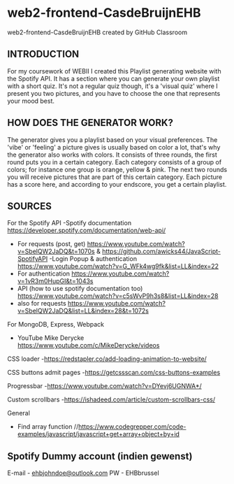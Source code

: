 # web2-frontend-CasdeBruijnEHB
web2-frontend-CasdeBruijnEHB created by GitHub Classroom

INTRODUCTION
------------

For my coursework of WEBII I created this Playlist generating website with the Spotify API. It has a section where you can generate your own playlist with a short quiz. It's not a regular quiz though, it's a 'visual quiz' where I present you two pictures, and you have to choose the one that represents your mood best.

HOW DOES THE GENERATOR WORK?
------------

The generator gives you a playlist based on your visual preferences. The 'vibe' or 'feeling' a picture gives is usually based on color a lot, that's why the generator also works with colors.
It consists of three rounds, the first round puts you in a certain category. Each category consists of a group of colors; for instance one group is orange, yellow & pink. 
The next two rounds you will receive pictures that are part of this certain category. Each picture has a score here, and according to your endscore, you get a certain playlist.

SOURCES
------------

For the Spotify API
-Spotify documentation https://developer.spotify.com/documentation/web-api/
- For requests (post, get) https://www.youtube.com/watch?v=SbelQW2JaDQ&t=1070s & https://github.com/awicks44/JavaScript-SpotifyAPI
-Login Popup & authentication https://www.youtube.com/watch?v=G_WFk4wg9fk&list=LL&index=22
- For authentication https://www.youtube.com/watch?v=1vR3m0HupGI&t=1043s
- API (how to use spotify documentation too) https://www.youtube.com/watch?v=c5sWvP9h3s8&list=LL&index=28
- also for requests https://www.youtube.com/watch?v=SbelQW2JaDQ&list=LL&index=28&t=1072s

For MongoDB, Express, Webpack
- YouTube Mike Derycke https://www.youtube.com/c/MikeDerycke/videos

CSS loader
-https://redstapler.co/add-loading-animation-to-website/

CSS buttons admit pages
-https://getcssscan.com/css-buttons-examples

Progressbar
-https://www.youtube.com/watch?v=DYevj6UGNWA*/

Custom scrollbars
-https://ishadeed.com/article/custom-scrollbars-css/

General
- Find array function //https://www.codegrepper.com/code-examples/javascript/javascript+get+array+object+by+id



Spotify Dummy account (indien gewenst)
------------
E-mail - ehbjohndoe@outlook.com
PW - EHBbrussel